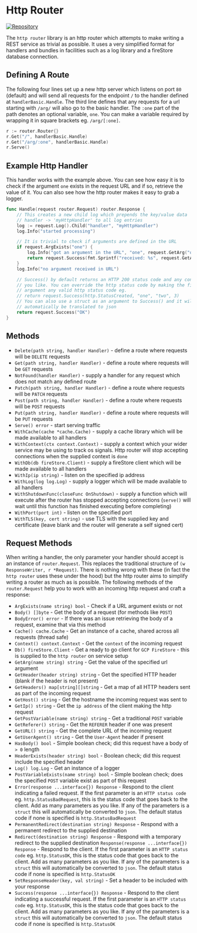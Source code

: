 # Http Router

[![Repository](https://img.shields.io/badge/Repository-github.com/driscollco--core/http--router%20-blue)](https://github.com/driscollco-core/http-router)

The `http router` library is an http router which attempts to make writing a 
REST service as trivial as possible. It uses a very simplified format for 
handlers and bundles in facilities such as a log library and a fireStore database
connection.

## Defining A Route

The following four lines set up a new http server which listens on port `80` (default) and will send all requests for the endpoint
`/` to the handler defined at `handlerBasic.Handle`. The third line defines that any requests for a url starting with `/arg/` will
also go to the basic handler. The `:one` part of the path denotes an optional variable, `one`. You can make a variable required by
wrapping it in square brackets eg. `/arg/[:one]`.

```go
r := router.Router{}
r.Get("/", handlerBasic.Handle)
r.Get("/arg/:one", handlerBasic.Handle)
r.Serve()
```

## Example Http Handler

This handler works with the example above. You can see how easy it is to check if the argument `one` exists in the request
URL and if so, retrieve the value of it. You can also see how the http router makes it easy to grab a logger.

```go
func Handle(request router.Request) router.Response {
    // This creates a new child log which prepends the key/value data
    // handler -> 'myHttpHandler' to all log entries
    log := request.Log().Child("handler", "myHttpHandler")
    log.Info("started processing")

    // It is trivial to check if arguments are defined in the URL 
    if request.ArgExists("one") {
        log.Info("got an argument in the URL", "one", request.GetArg("one"))
        return request.Success(fmt.Sprintf("received: %s", request.GetArg("one")))
    }
    log.Info("no argument received in URL")

    // Success() by default returns an HTTP 200 status code and any content
    // you like. You can override the http status code by making the first
    // argument any valid http status code eg.
    // return request.Success(http.StatusCreated, "one", "two", 3)
    // You can also use a struct as an argument to Success() and it will
    // automatically be translated to json
    return request.Success("OK")
}
```

## Methods

* `Delete(path string, handler Handler)` - define a route where requests will be `DELETE` requests
* `Get(path string, handler Handler)` - define a route where requests will be `GET` requests
* `NotFound(handler Handler)` - supply a handler for any request which does not match any defined route
* `Patch(path string, handler Handler)` - define a route where requests will be `PATCH` requests
* `Post(path string, handler Handler)` - define a route where requests will be `POST` requests
* `Put(path string, handler Handler)` - define a route where requests will be `PUT` requests
* `Serve() error` - start serving traffic
* `WithCache(cache *cache.Cache)` - supply a cache library which will be made available to all handlers
* `WithContext(ctx context.Context)` - supply a context which your wider service may be using to track os signals. Http router will
stop accepting connections when the supplied context is `done`
* `WithDb(db fireStore.Client)` - supply a fireStore client which will be made available to all handlers
* `WithIp(ip string)` - listen on the specified ip address
* `WithLog(log log.Log)` - supply a logger which will be made available to all handlers
* `WithShutdownFunc(closeFunc OnShutdown)` - supply a function which will execute after the router has stopped accepting connections
  (`serve()` will wait until this function has finished executing before completing)
* `WithPort(port int)` - listen on the specified port
* `WithTLS(key, cert string)` - use TLS with the supplied key and certificate (leave blank and the router will generate a self
signed cert)

## Request Methods

When writing a handler, the only parameter your handler should accept is an instance of `router.Request`. This replaces the
traditional structure of `(w ResponseWriter, r *Request)`. There is nothing wrong with these (in fact the `http router` uses these 
under the hood) but the http router aims to simplify writing a router as much as is possible. The following methods 
of the `router.Request` help you to work with an incoming http request and craft a response:

* `ArgExists(name string) bool` - Check if a URL argument exists or not
* `Body() []byte` - Get the body of a request (for methods like `POST`)
* `BodyError() error` - If there was an issue retrieving the body of a request, examine that via this method
* `Cache() cache.Cache` - Get an instance of a cache, shared across all requests (thread safe)
* `Context() context.Context` - Get the `context` of the incoming request
* `Db() fireStore.Client` - Get a ready to go client for `GCP FireStore` - this is supplied to the `http router` on service setup
* `GetArg(name string) string` - Get the value of the specified url argument
* `GetHeader(header string) string` - Get the specified HTTP header (blank if the header is not present)
* `GetHeaders() map[string][]string` - Get a map of all HTTP headers sent as part of the incoming request
* `GetHost() string` - Get the hostname the incoming request was sent to
* `GetIp() string` - Get the `ip address` of the client making the http request
* `GetPostVariable(name string) string` - Get a traditional `POST` variable
* `GetReferer() string` - Get the `REFERER` header if one was present
* `GetURL() string` - Get the complete URL of the incoming request
* `GetUserAgent() string` - Get the `User-Agent` header if present
* `HasBody() bool` - Simple boolean check; did this request have a body of `> 0` length
* `HeaderExists(header string) bool` - Boolean check; did this request include the specified header
* `Log() log.Log` - Get an instance of a logger
* `PostVariableExists(name string) bool` - Simple boolean check; does the specified `POST` variable exist as part of this request
* `Error(response ...interface{}) Response` - Respond to the client indicating a failed request. If the first parameter is an 
`HTTP status code` eg. `http.StatusBadRequest`, this is the status code that goes back to the client. Add as many parameters as
you like. If any of the parameters is a `struct` this will automatically be converted to `json`. The default status code if none
is specified is `http.StatusBadRequest`
* `PermanentRedirect(destination string) Response` - Respond with a permanent redirect to the supplied destination
* `Redirect(destination string) Response` - Respond with a temporary redirect to the supplied destination
`Response(response ...interface{}) Response` - Respond to the client. If the first parameter is an
  `HTTP status code` eg. `http.StatusOK`, this is the status code that goes back to the client. Add as many parameters as
  you like. If any of the parameters is a `struct` this will automatically be converted to `json`. The default status code if none
  is specified is `http.StatusOK`
* `SetResponseHeader(key, val string)` - Set a header to be included with your response
* `Success(response ...interface{}) Response` - Respond to the client indicating a successful request. If the first parameter is an
  `HTTP status code` eg. `http.StatusOK`, this is the status code that goes back to the client. Add as many parameters as
  you like. If any of the parameters is a `struct` this will automatically be converted to `json`. The default status code if none
  is specified is `http.StatusOK`